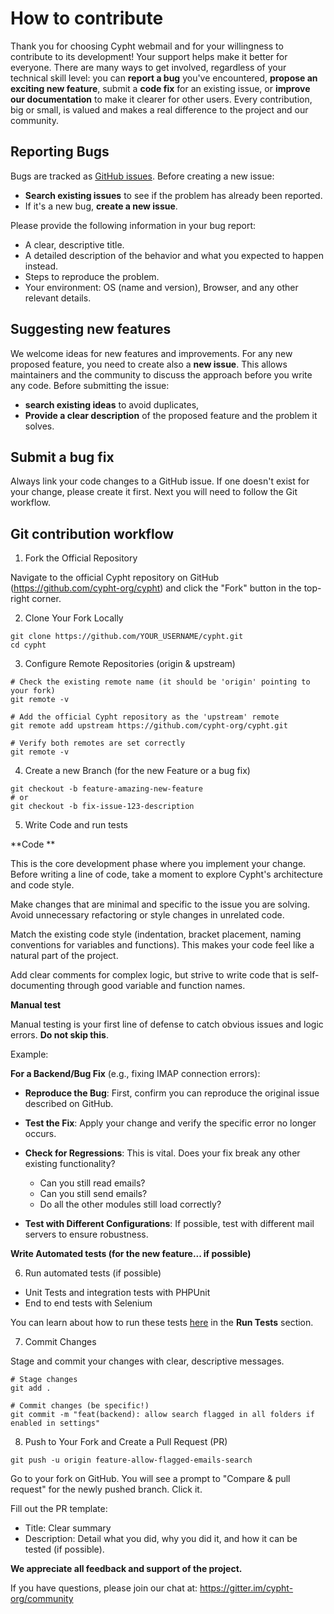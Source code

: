 # How to contribute

Thank you for choosing Cypht webmail and for your willingness to contribute to its development! Your support helps make it better for everyone. There are many ways to get involved, regardless of your technical skill level: you can **report a bug** you've encountered, **propose an exciting new feature**, submit a **code fix** for an existing issue, or **improve our documentation** to make it clearer for other users. Every contribution, big or small, is valued and makes a real difference to the project and our community.

## Reporting Bugs

Bugs are tracked as [GitHub issues](https://github.com/cypht-org/cypht/issues). Before creating a new issue:
- **Search existing issues** to see if the problem has already been reported.
- If it's a new bug, **create a new issue**.

Please provide the following information in your bug report:
- A clear, descriptive title.
- A detailed description of the behavior and what you expected to happen instead.
- Steps to reproduce the problem.
- Your environment: OS (name and version), Browser, and any other relevant details.

## Suggesting new features

We welcome ideas for new features and improvements. For any new proposed feature, you need to create also a **new issue**. This allows maintainers and the community to discuss the approach before you write any code. Before submitting the issue:
-  **search existing ideas** to avoid duplicates,
-  **Provide a clear description** of the proposed feature and the problem it solves. 

## Submit a bug fix

Always link your code changes to a GitHub issue. If one doesn't exist for your change, please create it first. Next you will need to follow the Git workflow.

## Git contribution workflow

1. Fork the Official Repository

Navigate to the official Cypht repository on GitHub (https://github.com/cypht-org/cypht) and click the "Fork" button in the top-right corner.

2. Clone Your Fork Locally

```
git clone https://github.com/YOUR_USERNAME/cypht.git
cd cypht
```

3. Configure Remote Repositories (origin & upstream)

```
# Check the existing remote name (it should be 'origin' pointing to your fork)
git remote -v

# Add the official Cypht repository as the 'upstream' remote
git remote add upstream https://github.com/cypht-org/cypht.git

# Verify both remotes are set correctly
git remote -v
```

4. Create a new Branch (for the new Feature or a bug fix)

```
git checkout -b feature-amazing-new-feature
# or
git checkout -b fix-issue-123-description
```

5. Write Code and run tests

**Code **

This is the core development phase where you implement your change. Before writing a line of code, take a moment to explore Cypht's architecture and code style.

Make changes that are minimal and specific to the issue you are solving. Avoid unnecessary refactoring or style changes in unrelated code.

Match the existing code style (indentation, bracket placement, naming conventions for variables and functions). This makes your code feel like a natural part of the project.

Add clear comments for complex logic, but strive to write code that is self-documenting through good variable and function names.

**Manual test**

Manual testing is your first line of defense to catch obvious issues and logic errors. **Do not skip this**. 

Example:

**For a Backend/Bug Fix** (e.g., fixing IMAP connection errors):

- **Reproduce the Bug**: First, confirm you can reproduce the original issue described on GitHub.

- **Test the Fix**: Apply your change and verify the specific error no longer occurs.

- **Check for Regressions**: This is vital. Does your fix break any other existing functionality?

    - Can you still read emails?
    - Can you still send emails?
    - Do all the other modules still load correctly?

- **Test with Different Configurations**: If possible, test with different mail servers to ensure robustness.

**Write Automated tests (for the new feature... if possible)**

6. Run automated tests (if possible)

 - Unit Tests and integration tests with PHPUnit
 - End to end tests with Selenium

You can learn about how to run these tests [here](https://www.cypht.org/developers-documentation/) in the **Run Tests** section.

7. Commit Changes

Stage and commit your changes with clear, descriptive messages.

```
# Stage changes
git add .

# Commit changes (be specific!)
git commit -m "feat(backend): allow search flagged in all folders if enabled in settings"
```

8. Push to Your Fork and Create a Pull Request (PR)

```
git push -u origin feature-allow-flagged-emails-search
```

Go to your fork on GitHub. You will see a prompt to "Compare & pull request" for the newly pushed branch. Click it.

Fill out the PR template:

- Title: Clear summary
- Description: Detail what you did, why you did it, and how it can be tested (if possible).


**We appreciate all feedback and support of the project.**

If you have questions, please join our chat at: https://gitter.im/cypht-org/community
